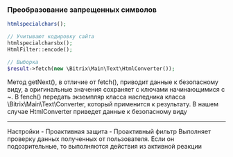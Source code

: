 
### Преобразование запрещенных символов

```php
htmlspecialchars();

// Учитывают кодировку сайта
htmlspecialcharsbx();
HtmlFilter::encode();

// Выборка
$result->fetch(new \Bitrix\Main\Text\HtmlConverter());
```

Метод getNext(), в отличие от fetch(), приводит данные к безопасному виду, а оригинальные значения сохраняет с ключами начинающимися с ~. В fench() передать экземпляр класса наследника класса \Bitrix\Main\Text\Converter, который применится к результату. В нашем случае HtmlConverter приведет данные к безопасному виду

---

Настройки - Проактивная защита - Проактивный фильтр
Выполняет проверку данных полученных от пользователя. Если он подозрительные, то выполняются действия из активной реакции